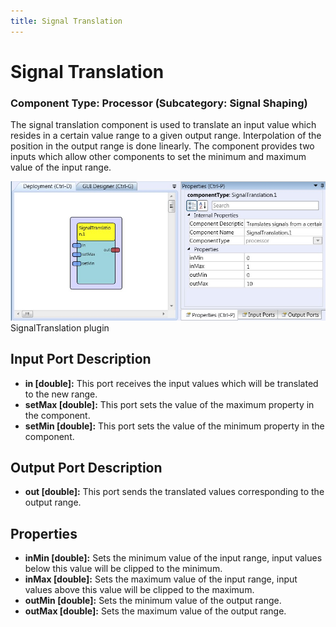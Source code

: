 ```yaml
---
title: Signal Translation
---
```


# Signal Translation

### Component Type: Processor (Subcategory: Signal Shaping)

The signal translation component is used to translate an input value which resides in a certain value range to a given output range. Interpolation of the position in the output range is done linearly. The component provides two inputs which allow other components to set the minimum and maximum value of the input range.

![Screenshot: SignalTranslation plugin](./img/SignalTranslation.jpg "Screenshot: SignalTranslation plugin")  
SignalTranslation plugin

## Input Port Description

- **in \[double\]:** This port receives the input values which will be translated to the new range.
- **setMax \[double\]:** This port sets the value of the maximum property in the component.
- **setMin \[double\]:** This port sets the value of the minimum property in the component.

## Output Port Description

- **out \[double\]:** This port sends the translated values corresponding to the output range.

## Properties

- **inMin \[double\]:** Sets the minimum value of the input range, input values below this value will be clipped to the minimum.
- **inMax \[double\]:** Sets the maximum value of the input range, input values above this value will be clipped to the maximum.
- **outMin \[double\]:** Sets the minimum value of the output range.
- **outMax \[double\]:** Sets the maximum value of the output range.
